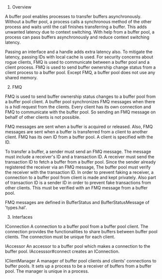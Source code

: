1. Overview

A buffer pool enables processes to transfer buffers asynchronously.
Without a buffer pool, a process calls a synchronous method of the other
process and waits until the call finishes transferring a buffer. This adds
unwanted latency due to context switching. With help from a buffer pool, a
process can pass buffers asynchronously and reduce context switching latency.

Passing an interface and a handle adds extra latency also. To mitigate the
latency, passing IDs with local cache is used. For security concerns about
rogue clients, FMQ is used to communicate between a buffer pool and a client
process. FMQ is used to send buffer ownership change status from a client
process to a buffer pool. Except FMQ, a buffer pool does not use any shared
memory.

2. FMQ

FMQ is used to send buffer ownership status changes to a buffer pool from a
buffer pool client. A buffer pool synchronizes FMQ messages when there is a
hidl request from the clients. Every client has its own connection and FMQ
to communicate with the buffer pool. So sending an FMQ message on behalf of
other clients is not possible.

FMQ messages are sent when a buffer is acquired or released. Also, FMQ messages
are sent when a buffer is transferred from a client to another client. FMQ has
its own ID from a buffer pool. A client is specified with the ID.

To transfer a buffer, a sender must send an FMQ message. The message must
include a receiver's ID and a transaction ID. A receiver must send the
transaction ID to fetch a buffer from a buffer pool. Since the sender already
registered the receiver via an FMQ message, The buffer pool must verify the
receiver with the transaction ID. In order to prevent faking a receiver, a
connection to a buffer pool from client is made and kept privately. Also part of
transaction ID is a sender ID in order to prevent fake transactions from other
clients. This must be verified with an FMQ message from a buffer pool.

FMQ messages are defined in BufferStatus and BufferStatusMessage of 'types.hal'.

3. Interfaces

IConnection
A connection to a buffer pool from a buffer pool client. The connection
provides the functionalities to share buffers between buffer pool clients.
The connection must be unique for each client.

IAccessor
An accessor to a buffer pool which makes a connection to the buffer pool.
IAccesssor#connect creates an IConnection.

IClientManager
A manager of buffer pool clients and clients' connections to buffer pools. It
sets up a process to be a receiver of buffers from a buffer pool. The manager
is unique in a process.

